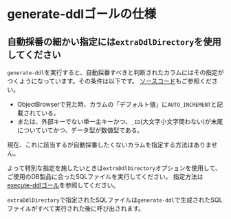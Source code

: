 # generate-ddlゴールの仕様

## 自動採番の細かい指定には`extraDdlDirectory`を使用してください

`generate-ddl`を実行すると、自動採番すべきと判断されたカラムにはその指定がつくようになっています。その条件は以下です。
[ソースコード](../src/main/java/jp/co/tis/gsp/tools/db/beans/Column.java#L74)もご参照ください。

- ObjectBrowserで見た時、カラムの「デフォルト値」に`AUTO_INCREMENT`と記載されている。
- または、外部キーでない単一主キーかつ、`_ID`(大文字小文字問わない)が末尾についていてかつ、データ型が数値型である。

現在、これに該当するが自動採番したくないカラムを指定する方法はありません。

よって特別な指定を施したいときは`extraDdlDirectory`オプションを使用して、
ご使用のDB製品に合ったSQLファイルを実行してください。
指定方法は[execute-ddlゴール](README.md#execute-ddl)を参照してください。

`extraDdlDirectory`で指定されたSQLファイルは`generate-ddl`で生成されたSQLファイルがすべて実行された後に呼び出されます。

